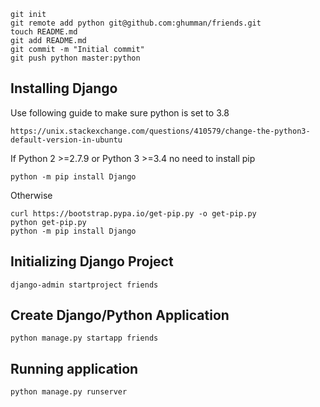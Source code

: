 ```
git init
git remote add python git@github.com:ghumman/friends.git
touch README.md
git add README.md
git commit -m "Initial commit"
git push python master:python
```

## Installing Django
Use following guide to make sure python is set to 3.8
```
https://unix.stackexchange.com/questions/410579/change-the-python3-default-version-in-ubuntu
```
If Python 2 >=2.7.9 or Python 3 >=3.4 no need to install pip
```
python -m pip install Django
```
Otherwise
```
curl https://bootstrap.pypa.io/get-pip.py -o get-pip.py
python get-pip.py
python -m pip install Django

```

## Initializing Django Project
```
django-admin startproject friends
```

## Create Django/Python Application
```
python manage.py startapp friends
```

## Running application
```
python manage.py runserver
```
